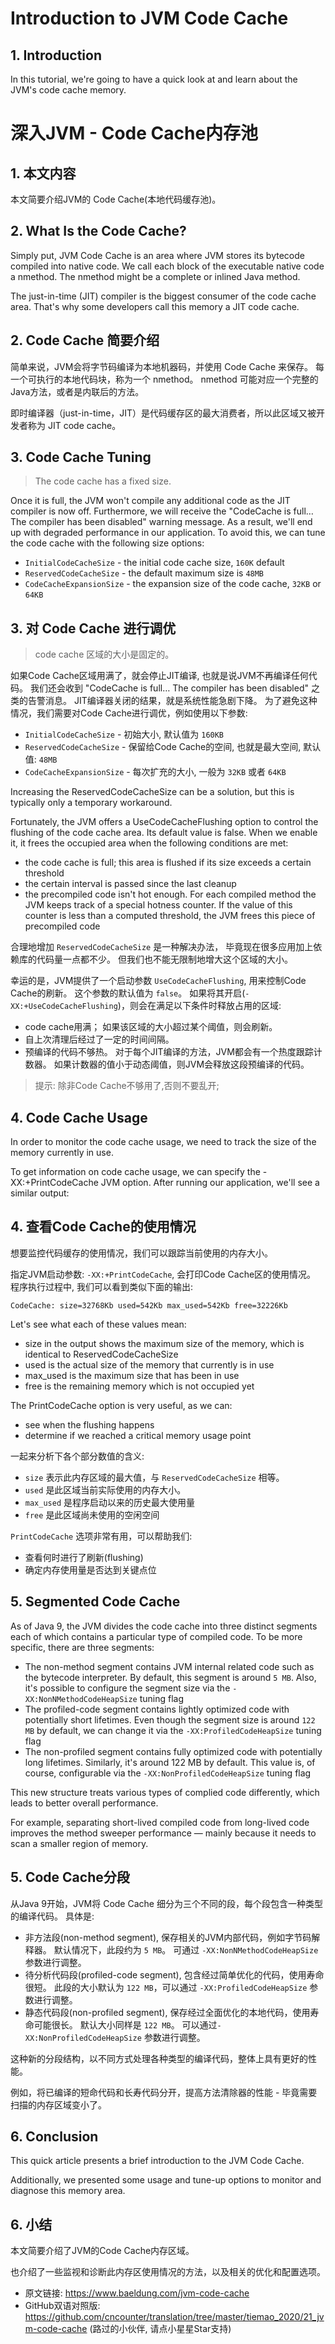 # Introduction to JVM Code Cache

## 1. Introduction

In this tutorial, we're going to have a quick look at and learn about the JVM's code cache memory.

# 深入JVM - Code Cache内存池

## 1. 本文内容

本文简要介绍JVM的 Code Cache(本地代码缓存池)。

## 2. What Is the Code Cache?

Simply put, JVM Code Cache is an area where JVM stores its bytecode compiled into native code. We call each block of the executable native code a nmethod. The nmethod might be a complete or inlined Java method.

The just-in-time (JIT) compiler is the biggest consumer of the code cache area. That's why some developers call this memory a JIT code cache.

## 2. Code Cache 简要介绍

简单来说，JVM会将字节码编译为本地机器码，并使用 Code Cache 来保存。
每一个可执行的本地代码块，称为一个 nmethod。
nmethod 可能对应一个完整的Java方法，或者是内联后的方法。

即时编译器（just-in-time，JIT）是代码缓存区的最大消费者，所以此区域又被开发者称为 JIT code cache。

## 3. Code Cache Tuning

> The code cache has a fixed size.

Once it is full, the JVM won't compile any additional code as the JIT compiler is now off. Furthermore, we will receive the "CodeCache is full… The compiler has been disabled" warning message. As a result, we'll end up with degraded performance in our application. To avoid this, we can tune the code cache with the following size options:

- `InitialCodeCacheSize` - the initial code cache size, `160K` default
- `ReservedCodeCacheSize` - the default maximum size is `48MB`
- `CodeCacheExpansionSize` - the expansion size of the code cache, `32KB` or `64KB`

## 3. 对 Code Cache 进行调优

> code cache 区域的大小是固定的。

如果Code Cache区域用满了，就会停止JIT编译, 也就是说JVM不再编译任何代码。
我们还会收到 "CodeCache is full… The compiler has been disabled" 之类的告警消息。
JIT编译器关闭的结果，就是系统性能急剧下降。
为了避免这种情况，我们需要对Code Cache进行调优，例如使用以下参数:

- `InitialCodeCacheSize` - 初始大小, 默认值为 `160KB`
- `ReservedCodeCacheSize` - 保留给Code Cache的空间, 也就是最大空间, 默认值:  `48MB`
- `CodeCacheExpansionSize` - 每次扩充的大小, 一般为 `32KB` 或者 `64KB`


Increasing the ReservedCodeCacheSize can be a solution, but this is typically only a temporary workaround.

Fortunately, the JVM offers a UseCodeCacheFlushing option to control the flushing of the code cache area. Its default value is false. When we enable it, it frees the occupied area when the following conditions are met:

- the code cache is full; this area is flushed if its size exceeds a certain threshold
- the certain interval is passed since the last cleanup
- the precompiled code isn't hot enough. For each compiled method the JVM keeps track of a special hotness counter. If the value of this counter is less than a computed threshold, the JVM frees this piece of precompiled code

合理地增加 `ReservedCodeCacheSize` 是一种解决办法， 毕竟现在很多应用加上依赖库的代码量一点都不少。
但我们也不能无限制地增大这个区域的大小。

幸运的是，JVM提供了一个启动参数 `UseCodeCacheFlushing`, 用来控制Code Cache的刷新。 这个参数的默认值为 `false`。
如果将其开启(`-XX:+UseCodeCacheFlushing`)，则会在满足以下条件时释放占用的区域:

- code cache用满； 如果该区域的大小超过某个阈值，则会刷新。
- 自上次清理后经过了一定的时间间隔。
- 预编译的代码不够热。 对于每个JIT编译的方法，JVM都会有一个热度跟踪计数器。 如果计数器的值小于动态阈值，则JVM会释放这段预编译的代码。

> 提示: 除非Code Cache不够用了,否则不要乱开;

## 4. Code Cache Usage

In order to monitor the code cache usage, we need to track the size of the memory currently in use.

To get information on code cache usage, we can specify the -XX:+PrintCodeCache JVM option. After running our application, we'll see a similar output:

## 4. 查看Code Cache的使用情况

想要监控代码缓存的使用情况，我们可以跟踪当前使用的内存大小。

指定JVM启动参数: `-XX:+PrintCodeCache`, 会打印Code Cache区的使用情况。
程序执行过程中, 我们可以看到类似下面的输出:

```
CodeCache: size=32768Kb used=542Kb max_used=542Kb free=32226Kb
```

Let's see what each of these values mean:

- size in the output shows the maximum size of the memory, which is identical to ReservedCodeCacheSize
- used is the actual size of the memory that currently is in use
- max_used is the maximum size that has been in use
- free is the remaining memory which is not occupied yet

The PrintCodeCache option is very useful, as we can:

- see when the flushing happens
- determine if we reached a critical memory usage point

一起来分析下各个部分数值的含义:

- `size` 表示此内存区域的最大值，与 `ReservedCodeCacheSize` 相等。
- `used` 是此区域当前实际使用的内存大小。
- `max_used` 是程序启动以来的历史最大使用量
- `free` 是此区域尚未使用的空闲空间

`PrintCodeCache` 选项非常有用，可以帮助我们:

- 查看何时进行了刷新(flushing)
- 确定内存使用量是否达到关键点位

## 5. Segmented Code Cache

As of Java 9, the JVM divides the code cache into three distinct segments each of which contains a particular type of compiled code. To be more specific, there are three segments:

- The non-method segment contains JVM internal related code such as the bytecode interpreter. By default, this segment is around `5 MB`. Also, it's possible to configure the segment size via the `-XX:NonNMethodCodeHeapSize` tuning flag
- The profiled-code segment contains lightly optimized code with potentially short lifetimes. Even though the segment size is around `122 MB` by default, we can change it via the `-XX:ProfiledCodeHeapSize` tuning flag
- The non-profiled segment contains fully optimized code with potentially long lifetimes. Similarly, it's around 122 MB by default. This value is, of course, configurable via the `-XX:NonProfiledCodeHeapSize` tuning flag

This new structure treats various types of complied code differently, which leads to better overall performance.

For example, separating short-lived compiled code from long-lived code improves the method sweeper performance — mainly because it needs to scan a smaller region of memory.

## 5. Code Cache分段

从Java 9开始，JVM将 Code Cache 细分为三个不同的段，每个段包含一种类型的编译代码。
具体是:

- 非方法段(non-method segment), 保存相关的JVM内部代码，例如字节码解释器。 默认情况下，此段约为 `5 MB`。 可通过 `-XX:NonNMethodCodeHeapSize` 参数进行调整。
- 待分析代码段(profiled-code segment), 包含经过简单优化的代码，使用寿命很短。 此段的大小默认为 `122 MB`，可以通过 `-XX:ProfiledCodeHeapSize` 参数进行调整。
- 静态代码段(non-profiled segment), 保存经过全面优化的本地代码，使用寿命可能很长。 默认大小同样是 `122 MB`。 可以通过`-XX:NonProfiledCodeHeapSize` 参数进行调整。

这种新的分段结构，以不同方式处理各种类型的编译代码，整体上具有更好的性能。

例如，将已编译的短命代码和长寿代码分开，提高方法清除器的性能 - 毕竟需要扫描的内存区域变小了。

## 6. Conclusion

This quick article presents a brief introduction to the JVM Code Cache.

Additionally, we presented some usage and tune-up options to monitor and diagnose this memory area.

## 6. 小结

本文简要介绍了JVM的Code Cache内存区域。

也介绍了一些监视和诊断此内存区使用情况的方法，以及相关的优化和配置选项。

- 原文链接: <https://www.baeldung.com/jvm-code-cache>
- GitHub双语对照版: <https://github.com/cncounter/translation/tree/master/tiemao_2020/21_jvm-code-cache> (路过的小伙伴, 请点小星星Star支持)
